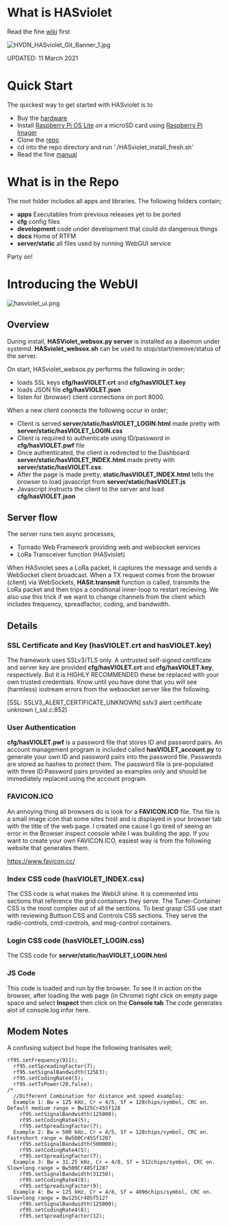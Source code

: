 # What is HASviolet

Read the fine [wiki](https://github.com/hudsonvalleydigitalnetwork/hasviolet/wiki/HASviolet) first

![HVDN_HASviolet_Git_Banner_1.jpg](docs/HVDN_HASviolet_Git_Banner_1.jpg)

UPDATED: 11 March 2021

# Quick Start

The quickest way to get started with HASviolet is to

- Buy the [hardware](http://www.adafruit.com/wishlists/503542)
- Install [Raspberry Pi OS Lite](https://www.raspberrypi.org/software/operating-systems/) on a microSD card using [Raspberry Pi Imager](https://www.raspberrypi.org/software/)
- Clone the [repo](https://github.com/hudsonvalleydigitalnetwork/hasviolet.git)
- cd into the repo directory and run './HASviolet_install_fresh.sh'
- Read the fine [manual](https://github.com/hudsonvalleydigitalnetwork/hasviolet/blob/master/docs/HASviolet-RPi_Guide_v30.pdf)

# What is in the Repo

The root folder includes all apps and libraries. The following folders contain;

- **apps** Executables from previous releases yet to be ported
- **cfg** config files
- **development** code under development that could do dangerous things
- **docs** Home of RTFM
- **server/static** all files used by running WebGUI service

Party on!

# Introducing the WebUI

![hasviolet_ui.png](docs/hasviolet_ui.png)

## Overview
During install, **HASViolet_websox.py server** is installed as a daemon under systemd. **HASviolet_websox.sh** 
can be used to stop/start/remove/status of the server.

On start, HASviolet_websox.py performs the following in order;
- loads SSL keys **cfg/hasVIOLET.crt** and **cfg/hasVIOLET.key**
- loads JSON file **cfg/hasVIOLET.json** 
- listen for (browser) client connections on port 8000.

When a new client connects the following occur in order;
- Client is served **server/static/hasVIOLET_LOGIN.html** made pretty with **server/static/hasVIOLET_LOGIN.css**
- Client is required to authenticate using ID/password in **cfg/hasVIOLET.pwf** file
- Once authenticated, the client is redirected to the Dashboard **server/static/hasVIOLET_INDEX.html** made pretty with **server/static/hasVIOLET.css**.
- After the page is made pretty, **static/hasVIOLET_INDEX.html** tells the browser to load javascript from **server/static/hasVIOLET.js** 
- Javascript instructs the client to the server and load **cfg/hasVIOLET.json**

## Server flow

The server runs two async processes;

- Tornado Web Framework providing web and websocket services
- LoRa Transceiver function (HASviolet)

When HASviolet sees a LoRa packet, it captures the message and sends a WebSocket client broadcast. When a TX request comes from the browser (client) via WebSockets, **HASit.transmit** function is called, transmits the LoRa packet and then trips a conditional inner-loop to restart recieving. We also use this trick if we want to change channels from the client which includes frequency, spreadfactor, coding, and bandwidth.

## Details

### SSL Certificate and Key (hasVIOLET.crt and hasVIOLET.key)
The framework uses SSLv3/TLS only. A untrusted self-signed certificate and server key are provided **cfg/hasVIOLET.crt** and **cfg/hasVIOLET.key**, respectively. But it is HIGHLY RECOMMENDED these be replaced with your own trusted credentials. Know until you have done that you will see (harmless) iostream errors from the websocket server like the following.

[SSL: SSLV3_ALERT_CERTIFICATE_UNKNOWN] sslv3 alert certificate unknown (_ssl.c:852)

### User Authentication
**cfg/hasVIOLET.pwf** is a password file that stores ID and password pairs. An account management program is included called **hasVIOLET_account.py** to generate your own ID and password pairs into the password file. Passwords are stored as hashes to protect them. The password file is pre-populated with three ID:Password pairs provided as examples only and should be immediately replaced using the account program.

### FAVICON.ICO
An annoying thing all browsers do is look for a **FAVICON.ICO** file. The file is a small image icon  that some sites host and is displayed in your browser tab with  the title of the web page. I created one cause I go tired of seeing an error in the Browser inspect console while I was building the app.  If you want to create your own FAVICON.ICO, easiest way is from the following website that generates them.

 https://www.favicon.cc/


### Index CSS code (hasVIOLET_INDEX.css)

The CSS code is what makes the WebUI shine. It is commented into sections that reference the grid containers they serve. The Tuner-Container CSS is the most complex out of all the sections. To best grasp CSS use start with reviewing Buttson CSS and Controls CSS sections. They serve the radio-controls, cmd-controls, and msg-control containers.

### Login CSS code (hasVIOLET_LOGIN.css)

The CSS code for **server/static/hasVIOLET_LOGIN.html**

### JS Code
This code is loaded and run by the browser. To see it in action on the browser, after loading the web page (in Chrome) right click on empty page space and select **Inspect** then click on the **Console tab** The code generates alot of console.log infor here.


## Modem Notes

A confusing subject but hope the following tranlsates well;
```
rf95.setFrequency(911);
  rf95.setSpreadingFactor(7);
  rf95.setSignalBandwidth(125E3);
  rf95.setCodingRate4(5);
  rf95.setTxPower(20,false);
/*
  //Different Combination for distance and speed examples: 
  Example 1: Bw = 125 kHz, Cr = 4/5, Sf = 128chips/symbol, CRC on. Default medium range = Bw125Cr45Sf128
    rf95.setSignalBandwidth(125000);
    rf95.setCodingRate4(5);
    rf95.setSpreadingFactor(7);
  Example 2: Bw = 500 kHz, Cr = 4/5, Sf = 128chips/symbol, CRC on. Fast+short range = Bw500Cr45Sf128?
    rf95.setSignalBandwidth(500000);
    rf95.setCodingRate4(5);
    rf95.setSpreadingFactor(7);
  Example 3: Bw = 31.25 kHz, Cr = 4/8, Sf = 512chips/symbol, CRC on. Slow+long range = Bw500Cr48Sf128?
    rf95.setSignalBandwidth(31250);
    rf95.setCodingRate4(8);
    rf95.setSpreadingFactor(9);
  Example 4: Bw = 125 kHz, Cr = 4/8, Sf = 4096chips/symbol, CRC on. Slow+long range = Bw125Cr48Sf512?
    rf95.setSignalBandwidth(125000);
    rf95.setCodingRate4(8);
    rf95.setSpreadingFactor(12); 
```
